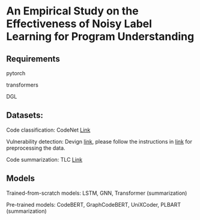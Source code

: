 # An Empirical Study on the Effectiveness of Noisy Label Learning for Program Understanding

## Requirements

pytorch

transformers

DGL

## Datasets:

Code classification: CodeNet   [Link](https://developer.ibm.com/data/project-codenet/)

Vulnerability detection: Devign   [link](https://drive.google.com/file/d/1x6hoF7G-tSYxg8AFybggypLZgMGDNHfF/view?usp=sharing), please follow the instructions in [link](https://github.com/microsoft/CodeXGLUE/tree/main/Code-Code/Defect-detection) for preprocessing the data.

Code summarization: TLC   [Link](https://drive.google.com/file/d/1m4uZi0hoInYxkgrSlF23EjVasSgaXOXy/view)


## Models

Trained-from-scratch models: LSTM, GNN, Transformer (summarization)

Pre-trained models: CodeBERT, GraphCodeBERT, UniXCoder, PLBART (summarization)



